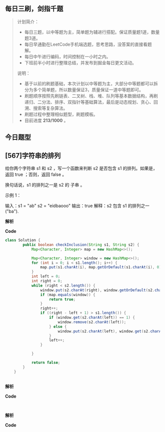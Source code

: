 ## 每日三刷，剑指千题

> 计划简介：
>
> - 每日三题，以中等题为主，简单题为辅进行搭配。保证质量题1道，数量题3道。
> - 每日早通勤在LeetCode手机端选题，思考思路，没答案的直接看题解。
> - 每日中午进行编码，时间控制在一小时之内。
> - 下班前半小时进行整理总结，并发布到掘金每日更文活动。
>
> 说明：
>
> - 基于以前的刷题基础，本次计划以中等题为主，大部分中等题都可以拆分为多个简单题，所以数量保证3，质量保证一道中等题即可。
> - 刷题顺序按照先刷链表、二叉树、栈、堆、队列等基本数据结构，再刷递归、二分法、排序、双指针等基础算法，最后是动态规划、贪心、回溯、搜索等复杂算法。
> - 刷题过程中整理相似题型，刷题模板。
> - 目前进度 **213/1000** 。

## 今日题型



## [567]字符串的排列

给你两个字符串 s1 和 s2 ，写一个函数来判断 s2 是否包含 s1 的排列。如果是，返回 true ；否则，返回 false 。

换句话说，s1 的排列之一是 s2 的 子串 。

示例 1：

输入：s1 = "ab" s2 = "eidbaooo"
输出：true
解释：s2 包含 s1 的排列之一 ("ba").

**解析**



**Code**

```java
class Solution {
        public boolean checkInclusion(String s1, String s2) {
            Map<Character, Integer> map = new HashMap<>();

            Map<Character, Integer> window = new HashMap<>();
            for (int i = 0; i < s1.length(); i++) {
                map.put(s1.charAt(i), map.getOrDefault(s1.charAt(i), 0) + 1);
            }
            int left = 0;
            int right = 0;
            while (right < s2.length()) {
                window.put(s2.charAt(right), window.getOrDefault(s2.charAt(right), 0) + 1);
                if (map.equals(window)) {
                    return true;
                }
                right++;
                if ((right - left + 1) > s1.length()) {
                    if (window.get(s2.charAt(left)) == 1) {
                        window.remove(s2.charAt(left));
                    } else {
                        window.put(s2.charAt(left), window.get(s2.charAt(left)) - 1);
                    }
                    left++;
                }

            }

            return false;
        }
    }
```



## 



**解析**



**Code**

```java

```



## 



**解析**



**Code**

```java

```

